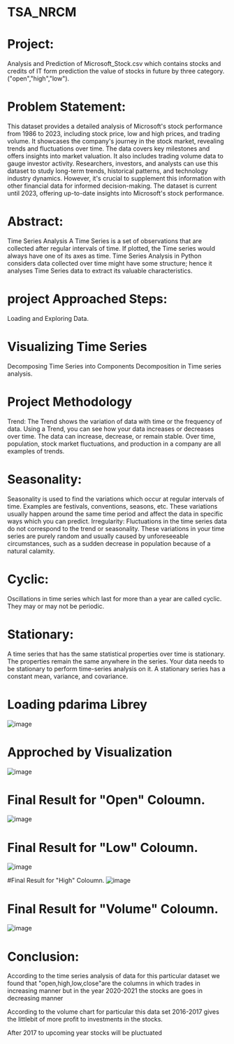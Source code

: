 # TSA_NRCM
 # Project:
 Analysis and Prediction of Microsoft_Stock.csv which contains stocks and credits of IT form prediction the value of stocks in future by three category.("open","high","low").
# Problem Statement:
This dataset provides a detailed analysis of Microsoft's stock performance from 1986 to 2023, including stock price, low and high prices, and trading volume. It showcases the company's journey in the stock market, revealing trends and fluctuations over time. The data covers key milestones and offers insights into market valuation. It also includes trading volume data to gauge investor activity. Researchers, investors, and analysts can use this dataset to study long-term trends, historical patterns, and technology industry dynamics. However, it's crucial to supplement this information with other financial data for informed decision-making. The dataset is current until 2023, offering up-to-date insights into Microsoft's stock performance.

# Abstract:
Time Series Analysis A Time Series is a set of observations that are collected after regular intervals of time. If plotted, the Time series would always have one of its axes as time. Time Series Analysis in Python considers data collected over time might have some structure; hence it analyses Time Series data to extract its valuable characteristics.
# project Approached Steps:
Loading and Exploring Data.
# Visualizing Time Series
Decomposing Time Series into Components
Decomposition in Time series analysis.
# Project Methodology
Trend:
The Trend shows the variation of data with time or the frequency of data. Using a Trend, you can see how your data increases or decreases over time. The data can increase, decrease, or remain stable. Over time, population, stock market fluctuations, and production in a company are all examples of trends.
# Seasonality:
Seasonality is used to find the variations which occur at regular intervals of time. Examples are festivals, conventions, seasons, etc. These variations usually happen around the same time period and affect the data in specific ways which you can predict.
Irregularity:
Fluctuations in the time series data do not correspond to the trend or seasonality. These variations in your time series are purely random and usually caused by unforeseeable circumstances, such as a sudden decrease in population because of a natural calamity.
# Cyclic:
Oscillations in time series which last for more than a year are called cyclic. They may or may not be periodic.
# Stationary:
A time series that has the same statistical properties over time is stationary. The properties remain the same anywhere in the series. Your data needs to be stationary to perform time-series analysis on it. A stationary series has a constant mean, variance, and covariance.
# Loading pdarima Librey
![image](https://github.com/venkatanarasu/TSA_NRCM/assets/143176438/2de23e0e-1048-460e-8bbe-4348189a853d)


# Approched by Visualization
![image](https://github.com/venkatanarasu/TSA_NRCM/assets/143176438/91094289-ec9b-4e26-8599-2daa885059f1)


# Final Result for "Open" Coloumn.
![image](https://github.com/venkatanarasu/TSA_NRCM/assets/143176438/18eaee0e-f5bf-473d-9c49-9604a9c94d44)

# Final Result for "Low" Coloumn.
![image](https://github.com/venkatanarasu/TSA_NRCM/assets/143176438/2b516bee-6e25-4359-8fe7-1d0b06cf1764)


#Final Result for "High" Coloumn.
![image](https://github.com/venkatanarasu/TSA_NRCM/assets/143176438/9f774a75-3517-406f-bb24-3c9014577eb1)


# Final Result for "Volume" Coloumn.
![image](https://github.com/venkatanarasu/TSA_NRCM/assets/143176438/b9a71539-8040-4112-bb3e-28bfd50d8731)

# Conclusion:
According to the time series analysis of data for this particular dataset we found that "open,high,low,close"are the columns in which trades in increasing manner but in the year 2020-2021 the stocks are goes in decreasing manner

According to the volume chart for particular this data set 2016-2017 gives the littlebit of more profit to investments in the stocks.

After 2017 to upcoming year stocks will be pluctuated
